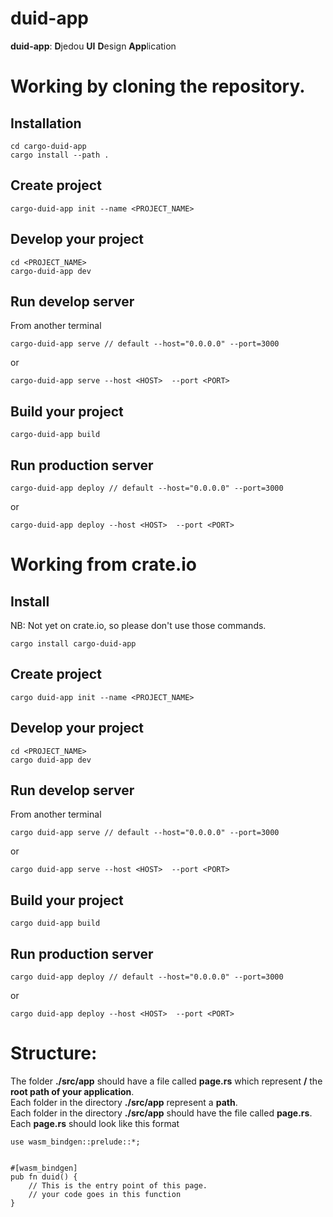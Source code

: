 # duid-app
**duid-app**: **D**jedou **UI** **D**esign **App**lication  

# Working by cloning the repository.  
## Installation  
```  
cd cargo-duid-app  
cargo install --path .
```
  
## Create project  
```  
cargo-duid-app init --name <PROJECT_NAME>  
```  
  
## Develop your project  
```  
cd <PROJECT_NAME>  
cargo-duid-app dev  
```  

## Run develop server 
From another terminal      
```  
cargo-duid-app serve // default --host="0.0.0.0" --port=3000 
```
or  
```  
cargo-duid-app serve --host <HOST>  --port <PORT>  
```  

## Build your project    
```  
cargo-duid-app build  
``` 

## Run production server  
```  
cargo-duid-app deploy // default --host="0.0.0.0" --port=3000  
```  
or  
```
cargo-duid-app deploy --host <HOST>  --port <PORT>  
``` 

# Working from crate.io  
## Install 
NB: Not yet on crate.io, so please don't use those commands.  
```  
cargo install cargo-duid-app  
```  
  
## Create project  
```  
cargo duid-app init --name <PROJECT_NAME>  
```  
  
## Develop your project  
```  
cd <PROJECT_NAME>  
cargo duid-app dev  
```  

## Run develop server 
From another terminal      
```  
cargo duid-app serve // default --host="0.0.0.0" --port=3000  
```  
or  
```
cargo duid-app serve --host <HOST>  --port <PORT>  
```  

## Build your project    
```  
cargo duid-app build  
``` 

## Run production server  
```  
cargo duid-app deploy // default --host="0.0.0.0" --port=3000  
```  
or  
```
cargo duid-app deploy --host <HOST>  --port <PORT>  
``` 

# Structure:
The folder **./src/app** should have a file called **page.rs** which represent **/** the **root path of your application**.  
Each folder in the directory **./src/app** represent a **path**.      
Each folder in the directory **./src/app** should have the file called **page.rs**.  
Each **page.rs** should look like this format  
```
use wasm_bindgen::prelude::*;


#[wasm_bindgen]
pub fn duid() {
    // This is the entry point of this page.
    // your code goes in this function
}
```